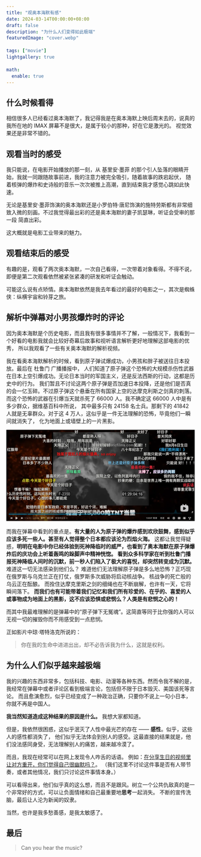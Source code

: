 ```yaml
---
title: "观奥本海默有感"
date: 2024-03-14T00:00:00+08:00
draft: false
description: "为什么人们变得如此极端"
featuredImage: "cover.webp"

tags: ["movie"]
lightgallery: true

math:
  enable: true
---
```



## 什么时候看得

相信很多人已经看过奥本海默了，我记得我是在奥本海默上映后周末去的，说真的我所在地的 IMAX 屏幕不是很大，是属于较小的那种，好在它是激光的。
视觉效果还是非常不错的。

## 观看当时的感受

我只能说，在电影开始播放的那一刻，从 基里安·墨菲 的那个引人坠落的眼睛开始，我就一同跟随故事前进，我的注意力被完全吸引，随着故事的跌宕起伏，
随着核弹的爆炸和史诗般的音乐一次次被推上高潮，直到结束我才感觉心跳如此快速。

无论是基里安·墨菲饰演的奥本海默还是小罗伯特·唐尼饰演的施特劳斯都有非常细致入微的刻画。不过我觉得最出彩的还是奥本海默的妻子凯瑟琳，听证会受审的那一段
简直出彩。

这大概就是电影工业带来的魅力。

## 观看结束后的感受

有趣的是，观看了两次奥本海默，一次自己看得，一次带着对象看得。不得不说，即便是第二次观看依然被紧张紧凑的研发和听证会触动。

可能这么说有点矫情。奥本海默依然是我去年看过的最好的电影之一，其次是蜘蛛侠：纵横宇宙和铃芽之旅。

## 解析中弹幕对小男孩爆炸时的评论

因为奥本海默是个历史电影，而且我有很多事情并不了解，一般情况下，我看到一个好看的电影我就会比较好奇幕后故事和视听语言解析更好地理解这部电影的优秀，
所以我观看了一些有关奥本海默的解析视频。

我在看奥本海默解析的时候，看到原子弹试爆成功，小男孩和胖子被送往日本投放。最后在 杜鲁门 广播播报中，
人们知道了原子弹这个恐怖的大规模杀伤性武器在日本上空引爆成功。无论日本当时的军国主义，还是反法西斯的行动，这都是历史中的行为。
我们暂且不讨论这两个原子弹是否加速日本投降，还是他们是否真的会一亿玉碎。不过原子弹这个悬垂在所有国家上空的达摩克利斯之剑真的刺落。
而这个恐怖的武器在引爆当天就杀死了 66000 人。我不确定这 66000 人中是有多少群众，据维基百科中所说，
其中最多只有 24158 名士兵。那剩下的 41842 人就是无辜群众。对于这 4 万人，这似乎是一件无法理解的恐怖，毕竟他们一瞬间就消失了，
化为地面上或墙壁上的一片黑影。

![弹幕截图](bilibili.webp "弹幕截图（令人难以理解）")

而我在弹幕中看到的重点是。**有大量的人为原子弹的爆炸感到欢欣鼓舞，感到似乎应该多死一些人。甚至有人觉得整个日本都应该沦为烈焰火海。**
这都让我觉得疑惑，**明明在电影中你已经体验到死神降临时的威严，也看到了奥本海默在原子弹爆炸后的庆功会上听着轰鸣的跺脚声中精神恍惚。 看到众多科学家在听到杜鲁门播报死神降临人间时的沉默，前一秒人们陷入了极大的喜悦，却突然转变成为沉默。**
难道这一切无法感染到他们么？ 难道他们无法理解原子弹是多么地恐怖？正巧现在俄罗斯与乌克兰正在打仗，俄罗斯多次威胁将启动核战争。
核战争的死亡般的乌云正在酝酿。 而拴住达摩克里斯之剑的细绳也在不断崩解，也许有一天，它将瞬间落下。
**而我们也有可能带着我们记忆和我们所有珍爱的、在乎的、喜爱的人或事物成为地面上的黑影，这不应该恐惧或悲悯么？人类是有悲悯之心的！**

而其中我最难理解的是弹幕中的“原子弹下无冤魂”。这简直等同于比你强的人可以无视一切的摧毁你而不用感受到一点悲悯。

正如影片中琼·塔特洛克所说的：

> 你在我的生命中进进出出，却不必告诉我为什么，这就是权利。

## 为什么人们似乎越来越极端

我的兴趣的东西非常多，包括科技、电影、动漫等各种东西。然而令我不解的是，我经常在弹幕中或者评论区看到极端言论，包括但不限于日本毁灭、美国该死等言论。
而且愈演愈烈，似乎已经变成了一种政治正确，只要你不说上一句小日本，你就不再是中国人。

**我当然知道造成这种结果的原因是什么。** 我想大家都知道。

但是，我依然很困惑，这似乎泯灭了人性中最光芒的存在 —— **感性**。似乎，这些人的感性都消失了，
他们似乎无法体会到别人的感受。这最直接的结果就是，他们没法感同身受，无法理解别人的痛苦，越来越冷漠了。

而且，我现在经常可以在网上发现令人咋舌的话语。
例如：[在分享生日的视频里让对方重开，你们觉得自己很幽默吗？](https://mp.weixin.qq.com/s/hSsiIHHOATrAyCKwhHs5kw)。
（我们这里不讨论这件事是否有人带节奏，或者其他情况，我们只讨论这件事情本身。）

可以看得出来，他们似乎真的这么想，而且不是跟风。树立一个公共仇敌真的是一个非常好的方式，可以让负面情绪和自己最重要地**思考**一起消失。
不断的宣传洗脑，最后让人沦为新闻的奴隶。

当然，也许是我多愁善感，是我太敏感了。

## 最后

> Can you hear the music?